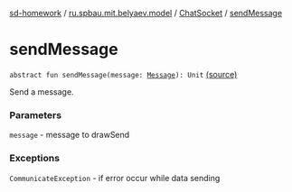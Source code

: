 [sd-homework](../../index.md) / [ru.spbau.mit.belyaev.model](../index.md) / [ChatSocket](index.md) / [sendMessage](.)

# sendMessage

`abstract fun sendMessage(message: `[`Message`](../../ru.spbau.mit.belyaev.message/-proto/-message/index.md)`): Unit` [(source)](https://github.com/StasBel/sd-homework/blob/InstantMessenger/src/main/kotlin/ru/spbau/mit/belyaev/model/ChatSocket.kt#L34)

Send a message.

### Parameters

`message` - message to drawSend

### Exceptions

`CommunicateException` - if error occur while data sending